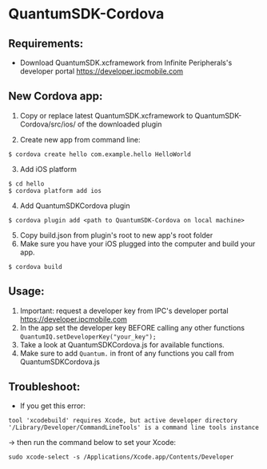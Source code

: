 # QuantumSDK-Cordova

## Requirements:
* Download QuantumSDK.xcframework from Infinite Peripherals's developer portal https://developer.ipcmobile.com

## New Cordova app:
1. Copy or replace latest QuantumSDK.xcframework to QuantumSDK-Cordova/src/ios/ of the downloaded plugin

2. Create new app from command line: <br>
```
$ cordova create hello com.example.hello HelloWorld
```

3. Add iOS platform <br>
```
$ cd hello
$ cordova platform add ios
```

4. Add QuantumSDKCordova plugin <br>
```
$ cordova plugin add <path to QuantumSDK-Cordova on local machine>
```

5. Copy build.json from plugin's root to new app's root folder
6. Make sure you have your iOS plugged into the computer and build your app.
```
$ cordova build
```

## Usage:
1. Important: request a developer key from IPC's developer portal https://developer.ipcmobile.com
2. In the app set the developer key BEFORE calling any other functions `QuantumIQ.setDeveloperKey("your_key");`
3. Take a look at QuantumSDKCordova.js for available functions.
4. Make sure to add `Quantum.` in front of any functions you call from QuantumSDKCordova.js 

## Troubleshoot:
* If you get this error:
```
tool 'xcodebuild' requires Xcode, but active developer directory '/Library/Developer/CommandLineTools' is a command line tools instance
```
 -> then run the command below to set your Xcode:

```
sudo xcode-select -s /Applications/Xcode.app/Contents/Developer
```
